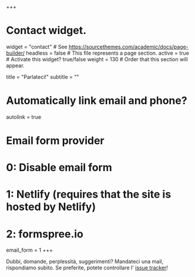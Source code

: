 +++
# Contact widget.
widget = "contact"  # See https://sourcethemes.com/academic/docs/page-builder/
headless = false  # This file represents a page section.
active = true  # Activate this widget? true/false
weight = 130  # Order that this section will appear.

title = "Parlateci!"
subtitle = ""

# Automatically link email and phone?
autolink = true

# Email form provider
#   0: Disable email form
#   1: Netlify (requires that the site is hosted by Netlify)
#   2: formspree.io
email_form = 1
+++

Dubbi, domande, perplessità, suggerimenti? Mandateci una mail, rispondiamo subito. Se preferite, potete controllare l' [issue tracker](https://github.com/apazaf/gbpn/issues)!
